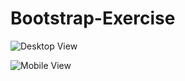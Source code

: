 # Bootstrap-Exercise

![Desktop View](https://i.imgur.com/mjZqV7I.png)

![Mobile View](https://i.imgur.com/Yvqlo7X.png)
